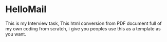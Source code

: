 # HelloMail
This is my Interview task, This html conversion from PDF document full of my own coding from scratch, i give you peoples use this as a template as you want.
